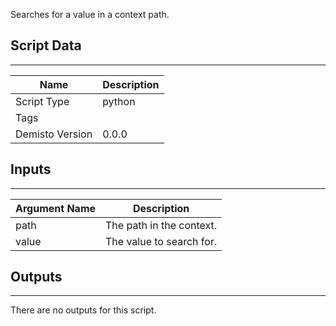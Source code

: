 Searches for a value in a context path.

## Script Data
---

| **Name** | **Description** |
| --- | --- |
| Script Type | python |
| Tags |  |
| Demisto Version | 0.0.0 |

## Inputs
---

| **Argument Name** | **Description** |
| --- | --- |
| path | The path in the context. |
| value | The value to search for. |

## Outputs
---
There are no outputs for this script.
